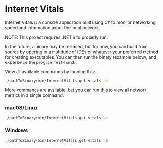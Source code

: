 # Internet Vitals
Internet Vitals is a console application built using C# to monitor networking speed and information about the local network.

NOTE: This project requires .NET 6 to properly run.

In the future, a binary may be released, but for now, you can build from source by opening in a multitude of IDEs or whatever your preferred method for creating executables. You can then run the binary (example below), and experience the program first-hand:

View all available commands by running this:

```bash
./pathToBinary/bin/InternetVitals get-vitals -h
```

More commands are available, but you can run this to view all network metrics in a single command:

### macOS/Linux
```bash
./pathToBinary/bin/InternetVitals get-vitals -a
```

### Windows
```powershell
./pathToBinary/bin/InternetVitals get-vitals -a
```